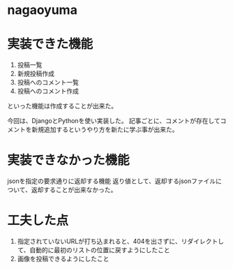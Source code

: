 # nagaoyuma


# 実装できた機能
1. 投稿一覧
1. 新規投稿作成
1. 投稿へのコメント一覧
1. 投稿へのコメント作成

といった機能は作成することが出来た。

今回は、DjangoとPythonを使い実装した。
記事ごとに、コメントが存在してコメントを新規追加するというやり方を新たに学ぶ事が出来た。



# 実装できなかった機能
jsonを指定の要求通りに返却する機能
返り値として、返却するjsonファイルについて、返却することが出来なかった。


# 工夫した点
1. 指定されていないURLが打ち込まれると、404を出さずに、リダイレクトして、自動的に最初のリストの位置に戻すようにしたこと
1. 画像を投稿できるようにしたこと

